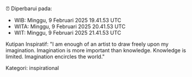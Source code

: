 ⏰ Diperbarui pada:
- WIB: Minggu, 9 Februari 2025 19.41.53 UTC
- WITA: Minggu, 9 Februari 2025 20.41.53 UTC
- WIT: Minggu, 9 Februari 2025 21.41.53 UTC

Kutipan Inspiratif:
"I am enough of an artist to draw freely upon my imagination. Imagination is more important than knowledge. Knowledge is limited. Imagination encircles the world."


Kategori: inspirational

